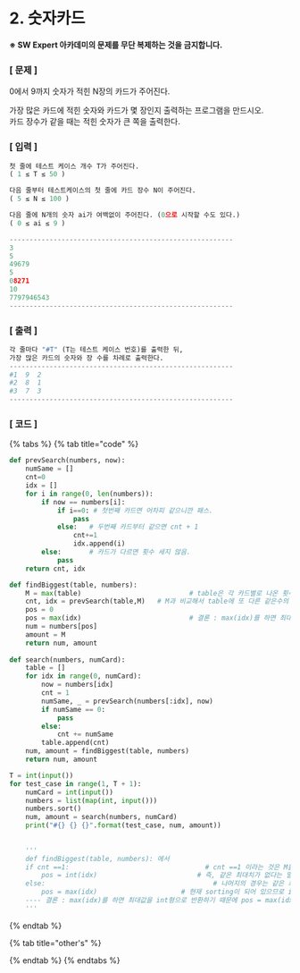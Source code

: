 # 2. 숫자카드

**※ SW Expert 아카데미의 문제를 무단 복제하는 것을 금지합니다.**

### \[ 문제 \]

0에서 9까지 숫자가 적힌 N장의 카드가 주어진다.  
  
가장 많은 카드에 적힌 숫자와 카드가 몇 장인지 출력하는 프로그램을 만드시오.   
카드 장수가 같을 때는 적힌 숫자가 큰 쪽을 출력한다.

### **\[ 입력 \]**

```python
첫 줄에 테스트 케이스 개수 T가 주어진다.  
( 1 ≤ T ≤ 50 )

다음 줄부터 테스트케이스의 첫 줄에 카드 장수 N이 주어진다. 
( 5 ≤ N ≤ 100 )

다음 줄에 N개의 숫자 ai가 여백없이 주어진다. (0으로 시작할 수도 있다.)  
( 0 ≤ ai ≤ 9 ) 

--------------------------------------------------------
3
5
49679
5
08271
10
7797946543
--------------------------------------------------------
```

### **\[ 출력 \]**

```python
각 줄마다 "#T" (T는 테스트 케이스 번호)를 출력한 뒤, 
가장 많은 카드의 숫자와 장 수를 차례로 출력한다.
--------------------------------------------------------
#1  9  2          
#2  8  1
#3  7  3
--------------------------------------------------------
```

### \[ 코드 \]

{% tabs %}
{% tab title="code" %}
```python
def prevSearch(numbers, now):
	numSame = []
	cnt=0
	idx = []
	for i in range(0, len(numbers)):
		if now == numbers[i]:
			if i==0: # 첫번째 카드면 어차피 같으니깐 패스.
				pass
			else:	# 두번째 카드부터 같으면 cnt + 1
				cnt+=1
				idx.append(i)
		else:		# 카드가 다르면 횟수 세지 않음.
			pass
	return cnt, idx

def findBiggest(table, numbers):
	M = max(table) 							 # table은 각 카드별로 나온 횟수가 중첩된 값들이다. 여기서 제일 큰값이 바로 가장많은 카드수가 된다.
	cnt, idx = prevSearch(table,M)   # M과 비교해서 table에 또 다른 같은수의 최대양이 있는 지 비교한다. 반환 => cnt, index
	pos = 0
	pos = max(idx) 					     	 # 결론 : max(idx)를 하면 최대값을 int형으로 반환하기 때문에 pos = max(idx) 를 하면된다.
	num = numbers[pos]
	amount = M
	return num, amount 
  
def search(numbers, numCard):
	table = []
	for idx in range(0, numCard):
		now = numbers[idx]
		cnt = 1
		numSame, _ = prevSearch(numbers[:idx], now)
		if numSame == 0:
			pass
		else:
			cnt += numSame
		table.append(cnt)    
	num, amount = findBiggest(table, numbers)
	return num, amount 

T = int(input())
for test_case in range(1, T + 1):
	numCard = int(input())
	numbers = list(map(int, input()))
	numbers.sort()
	num, amount = search(numbers, numCard)
	print("#{} {} {}".format(test_case, num, amount))
    
    
	'''
	def findBiggest(table, numbers): 에서
	if cnt ==1:									 # cnt ==1 이라는 것은 M을 비교할때 포함시키기 때문에 반드시 같은 값이 1번은 나타난다.
		pos = int(idx)						   # 즉, 같은 최대치가 없다는 말이므로, 현재의 M이 amount 즉, 카드 장수가 되고, idx가 그때의 index를 나타낸다.
	else:										   # 나머지의 경우는 같은 최대양이 여러개가 있다는 것이고, 그 중에서 값이 가장 큰 녀석을 찾아야한다.
		pos = max(idx)					   # 현재 sorting이 되어 있으므로 idx중 가장 큰 값이 큰녀석의 위치가 된다.
	---- 결론 : max(idx)를 하면 최대값을 int형으로 반환하기 때문에 pos = max(idx) 를 하면된다.
	'''
```
{% endtab %}

{% tab title="other\'s" %}

{% endtab %}
{% endtabs %}

